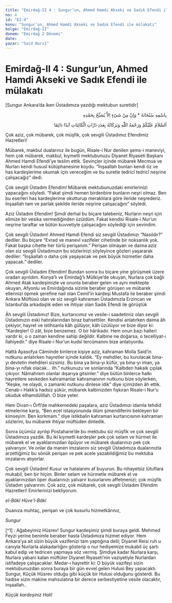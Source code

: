 ```yaml
---
title: "Emirdağ-II 4 : Sungur’un, Ahmed Hamdi Akseki ve Sadık Efendi ile mülakatı"
no: 4
id: "E2-4"
konu: "Sungur’un, Ahmed Hamdi Akseki ve Sadık Efendi ile mülakatı"
bolge: "Emirdağ-II"
donem: "Emirdağ 2 Dönemi"
date: 
yazar: "Said Nursî"
---
```


# Emirdağ-II 4 : Sungur’un, Ahmed Hamdi Akseki ve Sadık Efendi ile mülakatı

<p class="takdim">[Sungur Ankara’da iken Üstadımıza yazdığı mektubun suretidir]</p>

<p class="arabic" dir="rtl" title="Meal: “Subhân Allah’ın adıyla” * “Hiçbir şey yoktur ki O'nu hamd ile tesbih etmesin” [İsrâ 17:44]">بِاسْمِهِ سُبْحَانَهُ * وَاِنْ مِنْ شَىْءٍ اِلاَّ يُسَبِّحُ بِحَمْدِهِ</p>

<p class="arabic" dir="rtl" title="Meal: “Kâinatın zerreleri adedince; Allah’ın selâmı, rahmeti ve bereketleri, ebedî ve dâimî olarak üzerinize olsun.”">اَلسَّلاَمُ عَلَيْكُمْ وَرَحْمَةُ اللّٰهِ وَبَرَكَاتُهُ بِعَدَدِ ذَرَّاتِ الْكَائِنَاتِ اَبَدًا دَائِمًا</p>

Çok aziz, çok mübarek, çok müşfik, çok sevgili Üstadımız Efendimiz Hazretleri!

Mübarek, makbul dualarınız ile bugün, Risale-i Nur denilen şems-i maneviyi, hem çok mübarek, makbul, kıymetli mektubunuzu Diyanet Riyaseti Başkanı Ahmed Hamdi Efendi’ye teslim ettik. Sevinçler içinde mübarek Mecmua ve Nurları kendi hususî kütüphanesine koydu. “İnşaallah bunları kendi öz ve has kardeşlerime okumak için vereceğim ve bu suretle tedricî tedricî neşrine çalışacağız” dedi.

Çok sevgili Üstadım Efendim! Mübarek mektubunuzdaki emirlerinizi yapacağını söyledi. “Fakat şimdi hemen birdenbire bunların neşri olmaz. Ben bu eserleri has kardeşlerime okutturup meraklılara göre ileride neşrederiz. İnşaallah tam ve parlak şekilde ileride neşrine çalışacağını” söyledi.

Aziz Üstadım Efendim! Şimdi derhal bu biçare talebeniz, Nurların neşri için elimize bir vesika vermediğinden üzüldüm. Fakat kendisi Risale-i Nur’un neşrine taraftar ve bütün kuvvetiyle çalışacağını söylediği için sevindim.

Çok sevgili Üstadım! Ahmed Hamdi Efendi siz sevgili Üstadımızı “Nasıldır?” dediler. Bu biçare “Evrad ve manevî vazifeler cihetinde bir noksanlık yok. Fakat başka cihette her türlü perişanım.” Perişan olmayan ve daima aziz olan siz sevgili Üstadımızın bu sözlerinizi söyleyince gözleri yaşararak dediler: “İnşâallah o daha çok yaşayacak ve pek büyük hizmetler daha yapacak.” dediler.

Çok sevgili Üstadım Efendim! Bundan sonra bu biçare yine görüşmek üzere oradan ayrıldım. Konya’lı ve Emirdağ’lı Mülkiye’de okuyan, Nurlara çok bağlı Ahmed Atak kardeşimizle ve onunla beraber gelen ve aynı mektepte okuyan, Afyonlu ve Emirdağında sizinle beraber görüşen ve mübarek ellerinizi öpmek şerefine nail olan Cemil’in kardeşi Mustafa ile beraber şimdi Ankara Müftüsü olan ve siz sevgili kahraman Üstadımızla Erzincan ve İstanbul’da arkadaşlık eden ve ihtiyar olan Sadık Efendi ile görüştük

Âh sevgili Üstadımız! Bize, kurtarıcımız ve vesile-i saadetimiz olan sevgili Üstadımızın eski hatıralarından biraz bahsettiler. Kendisi anlatırken daima âh çekiyor, hayret ve istihsanla kâh gülüyor, kâh üzülüyor ve bize diyor ki: “Kardeşler! O zât, bize benzemez. O bir hârikadır. Hem onun bazı halleri vardır ki, o o zaman kendine sahip değildir. Kalbine ne doğarsa, o tecelliyat-ı İlahiyedir.” diye Risale-i Nur’un kudsî tercümanını bize anlatıyordu.

Hattâ Ayasofya Câmiinde binlerce kişiye aziz, kahraman Molla Said’in nutkunu anlatırken hayretler içinde kaldık. “Ey mehdiler, bu kurulacak bina-yı devletin mehdileri sizsiniz. Bu bina ya bina-yı küfür, ya bina-yı iman, ya bina-yı nifak olacak… ilh.” nutkunuzu ve sonlarında “Kalbden hakaik çıplak çıkıyor. Nâmahrem olanlar dışarıya gitsinler.” diye bütün binlerce halkı hayretlere sevkeden kahramanlar kahramanının nutkunu bize söylerken, “Keşke, ne olaydı, o zamanki nutkunu dinlese idik” diye içimizden âh ettik. Cenab-ı Hakk’a hadsiz şükür, mübarek kalbinizden fışkıran Risale-i Nur’u okuduk elhamdülillah. O bize yeter.

Hem Divan-ı Örfî’de mahkemedeki paşalara, aziz Üstadımızı idamla tehdid etmelerine karşı, “Ben ecel istasyonunda ölüm şimendiferini bekleyen bir kimseyim. Ben korkmam.” diye istikbalin kahraman kurtarıcısının kahraman sözlerini, bu mübarek ihtiyar müftüden dinledik.

Sonra üçümüz ayrılıp Postahane’de bu mektubu siz müşfik ve çok sevgili Üstadımıza yazdık. Bu iki kıymetli kardeşler pek çok selam ve hürmet ile mübarek el ve ayaklarınızdan öpüyor ve mübarek dualarınızı pek çok yalvarıyor. Ve onlar da manen imzalarını siz sevgili Üstadımıza dualarınızla arzettiğimiz bu sönük perişan ve pek acele yazabildiğimiz bu mektuba imzalarını atıyorlar.

Çok sevgili Üstadım! Kusur ve hatalarımı af buyurun. Bu nihayetsiz lütuflara mukabil, ben bir hiçim. Binler selam ve hürmetle mübarek el ve ayaklarınızdan öper dualarınızı yalvarır kusurlarımı affetmenizi; çok müşfik Üstadım yalvarırım. Çok aziz, çok mübarek, çok sevgili Üstadım Efendim Hazretleri! Emirlerinizi bekliyorum.

*el-Bâkî Hüve’l-Bâkî*

Duanıza muhtaç, perişan ve çok kusurlu hizmetkârınız,

*Sungur*

[^1] : Ağabeyimiz Hüsrev! Sungur kardeşimiz şimdi buraya geldi. Mehmed Feyzi yerine benimle beraber hasta Üstadımıza hizmet ediyor. Hem Ankara’ya ait sizin büyük vazifenizi tam yaptığına delil; Diyanet Reisi ruh u canıyla Nurlarla alakadarlığını gösterip o nur hediyemize mukabil üç şartı kabul edip ve tedricen yapmaya söz vermiş. Şimdiye kadar Nurlara karşı, Nurlara yabani kalan müftüler Diyanet Riyaseti’nin vaziyetiyle Nurlardan istifadeye çalışacaklar. Medar-ı hayrettir ki: O büyük vazifeyi sizin mektubunuzdan sonra buraya bir gün evvel gelen Hulusi Bey yapacaktı. Sungur, Küçük Hüsrev olduğu gibi küçük bir Hulusi olduğunu gösterdi. Bu hadise sizin makine mahsulatına bir derece serbestiyetine vesile olacaktır, inşaallah..

*Küçük kardeşiniz*
*Halil*
